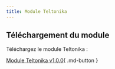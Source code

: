 ```yaml
---
title: Module Teltonika
---
```


## Téléchargement du module

Téléchargez le module Teltonika :

[Module Teltonika v1.0.0](modules/Teltonika-Alarm-Notification.modl){ .md-button }
